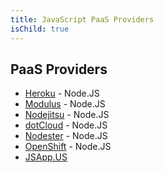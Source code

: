 ```yaml
---
title: JavaScript PaaS Providers
isChild: true
---
```


## PaaS Providers

* [Heroku](http://heroku.com) - Node.JS
* [Modulus](https://modulus.io) - Node.JS
* [Nodejitsu](http://nodejitsu.com) - Node.JS
* [dotCloud](http://dotcloud.com) - Node.JS
* [Nodester](http://nodester.com) - Node.JS
* [OpenShift](https://openshift.redhat.com) - Node.JS
* [JSApp.US](http://jsapp.us/)
